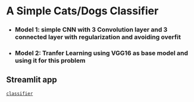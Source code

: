 # A Simple Cats/Dogs Classifier
* ### Model 1: simple CNN with 3 Convolution layer and 3 connected layer with regularization and avoiding overfit
* ### Model 2: Tranfer Learning using VGG16 as base model and using it for this problem

## Streamlit app
[`classifier`](https://imgclassification.herokuapp.com/)
